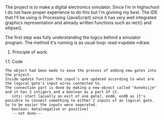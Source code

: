 The project is to make a digital electronics simulator. Since I'm in highschool I do not have proper experience to do this but I'm givining
my best. The IDE that I'll be using is Processing (JavaScript) since it has very well integrated graphics representation and already written 
functions such as rect() and ellipse().

The first step was fully understanding the logics behind a simulator program. The method it's running is as usual loop: read->update->draw.

1. Principle of work:

  1.1.  Code
 
    The object had been made to ease the process of adding new gates into the project.
    Inside update function the input's are updated according to what are the logical gate's input wires connected to.
    The connection part is done by making a new object called "konekcije" and it has 3 intigers and a boolean as a part of it.
       ints: start [acually an exit of one gate], endA, endB as it's possible to connect something to either 2 inputs of an logical gate. So to be easier the inputs were seperated.
       boolean: data[negative or positive]
       ---not done---
